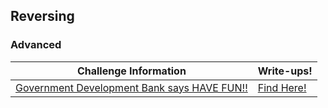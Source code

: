 ## Reversing

### Advanced
| Challenge Information | Write-ups! |
|----------------|----------------|
| [Government Development Bank says HAVE FUN!!](https://github.com/Hacktoberfest-Nepal/Hacktoberfest_CTF/tree/master/Challenges/Reversing/Advanced/Government%20Development%20Bank%20says%20HAVE%20FUN!!) | [Find Here!](https://github.com/Hacktoberfest-Nepal/Hacktoberfest_CTF/tree/master/Writeups/Reversing/Advanced/Government%20Development%20Bank%20says%20HAVE%20FUN!!) |

